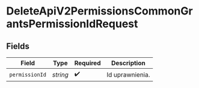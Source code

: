 # DeleteApiV2PermissionsCommonGrantsPermissionIdRequest


## Fields

| Field              | Type               | Required           | Description        |
| ------------------ | ------------------ | ------------------ | ------------------ |
| `permissionId`     | *string*           | :heavy_check_mark: | Id uprawnienia.    |